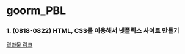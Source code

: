 # goorm_PBL

### 1. (0818-0822) HTML, CSS를 이용해서 넷플릭스 사이트 만들기
[결과물 링크](https://64df2144fba5f51b739d511e--magical-souffle-35d57c.netlify.app/)
